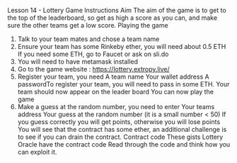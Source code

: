 Lesson 14 - Lottery Game
Instructions
Aim
The aim of the game is to get to the top of the leaderboard, so get as high a score as you
can, and make sure the other teams get a low score.
Playing the game
1. Talk to your team mates and chose a team name
2. Ensure your team has some Rinkeby ether, you will need about 0.5 ETH
If you need some ETH, go to Faucet or ask on sli.do
3. You will need to have metamask installed
4. Go to the game website : https://lottery.extropy.live/
5. Register your team, you need
A team name
Your wallet address
A passwordTo register your team, you will need to pass in some ETH.
Your team should now appear on the leader board
You can now play the game
5. Make a guess at the random number, you need to enter
Your teams address
Your guess at the random number (it is a small number < 50)
If you guess correctly you will get points, otherwise you will lose points
You will see that the contract has some ether, an additional challenge is to see if you can
drain the contract.
Contract code
These gists Lottery Oracle have the contract code
Read through the code and think how you can exploit it.
